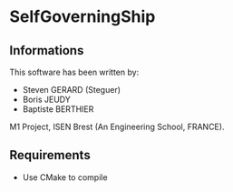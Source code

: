 # SelfGoverningShip

## Informations

This software has been written by:

* Steven GERARD (Steguer)
* Boris JEUDY
* Baptiste BERTHIER

M1 Project, ISEN Brest (An Engineering School, FRANCE).

## Requirements

* Use CMake to compile